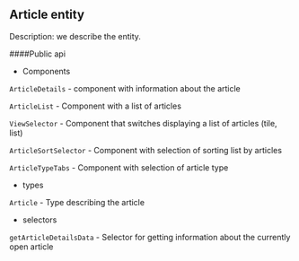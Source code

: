 ## Article entity

Description:
we describe the entity.

####Public api

- Components

`ArticleDetails` - component with information about the article

`ArticleList` - Component with a list of articles

`ViewSelector` - Component that switches displaying a list of articles (tile, list)

`ArticleSortSelector` - Component with selection of sorting list by articles

`ArticleTypeTabs` - Component with selection of article type

- types

`Article` - Type describing the article

- selectors

`getArticleDetailsData` - Selector for getting information about the currently open article
